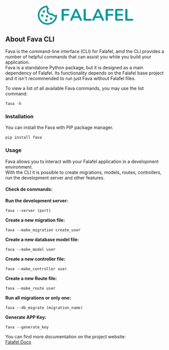 <p align="center">
  <a href="https://getfalafel.github.io/docs/" target="_blank">
    <img src="https://raw.githubusercontent.com/getfalafel/art/main/logo/png/large-329%E2%80%8A%C3%97%E2%80%8A66.png" width="300">
  </a>
</p>

## About Fava CLI

Fava is the command-line interface (CLI) for Falafel, amd the CLI provides a number of helpful commands that can assist you while you build your application.  
Fava is a standalone Python package, but it is designed as a main dependency of Falafel. 
Its functionality depends on the Falafel base project and it isn't recommended to run just Fava without Falafel files.  

To view a list of all available Fava commands, you may use the list command:

```
fava -h
```

### Installation
You can install the Fava with PIP package manager.  
```
pip install fava
```

### Usage
Fava allows you to interact with your Falafel application in a development environment.   
With the CLI it is possible to create migrations, models, routes, controllers, run the development server and other features.

#### Check de commands: 
**Run the development server:**   
```
fava --server (port)
```

**Create a new migration file:**   
```
fava --make_migration create_user
```

**Create a new database model file:**
```
fava --make_model user
```

**Create a new controller file:**   
```
fava --make_controller user
```

**Create a new Route file:**
```
fava --make_route user
```

**Run all migrations or only one:**
```
fava --db_migrate (migration_name)
```

**Generate APP Key:**
```
fava --generate_key
```

You can find more documentation on the project website:   
[Falafel Docs](https://getfalafel.github.io/docs/en/)